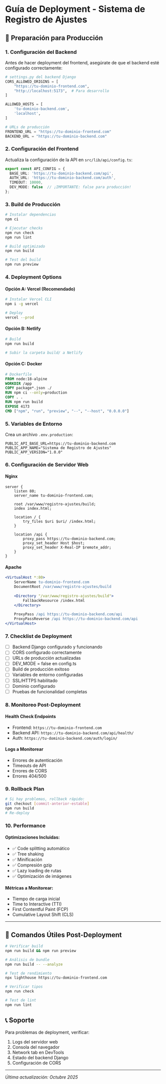 # Guía de Deployment - Sistema de Registro de Ajustes

## 🚀 Preparación para Producción

### 1. Configuración del Backend

Antes de hacer deployment del frontend, asegúrate de que el backend esté configurado correctamente:

```python
# settings.py del backend Django
CORS_ALLOWED_ORIGINS = [
    "https://tu-dominio-frontend.com",
    "http://localhost:5173",  # Para desarrollo
]

ALLOWED_HOSTS = [
    'tu-dominio-backend.com',
    'localhost',
]

# URLs de producción
FRONTEND_URL = "https://tu-dominio-frontend.com"
BACKEND_URL = "https://tu-dominio-backend.com"
```

### 2. Configuración del Frontend

Actualiza la configuración de la API en `src/lib/api/config.ts`:

```typescript
export const API_CONFIG = {
  BASE_URL: 'https://tu-dominio-backend.com/api',
  AUTH_URL: 'https://tu-dominio-backend.com/auth',
  TIMEOUT: 10000,
  DEV_MODE: false  // ¡IMPORTANTE: false para producción!
};
```

### 3. Build de Producción

```bash
# Instalar dependencias
npm ci

# Ejecutar checks
npm run check
npm run lint

# Build optimizado
npm run build

# Test del build
npm run preview
```

### 4. Deployment Options

#### Opción A: Vercel (Recomendado)
```bash
# Instalar Vercel CLI
npm i -g vercel

# Deploy
vercel --prod
```

#### Opción B: Netlify
```bash
# Build
npm run build

# Subir la carpeta build/ a Netlify
```

#### Opción C: Docker
```dockerfile
# Dockerfile
FROM node:18-alpine
WORKDIR /app
COPY package*.json ./
RUN npm ci --only=production
COPY . .
RUN npm run build
EXPOSE 4173
CMD ["npm", "run", "preview", "--", "--host", "0.0.0.0"]
```

### 5. Variables de Entorno

Crea un archivo `.env.production`:

```env
PUBLIC_API_BASE_URL=https://tu-dominio-backend.com
PUBLIC_APP_NAME="Sistema de Registro de Ajustes"
PUBLIC_APP_VERSION="1.0.0"
```

### 6. Configuración de Servidor Web

#### Nginx
```nginx
server {
    listen 80;
    server_name tu-dominio-frontend.com;
    
    root /var/www/registro-ajustes/build;
    index index.html;
    
    location / {
        try_files $uri $uri/ /index.html;
    }
    
    location /api {
        proxy_pass https://tu-dominio-backend.com;
        proxy_set_header Host $host;
        proxy_set_header X-Real-IP $remote_addr;
    }
}
```

#### Apache
```apache
<VirtualHost *:80>
    ServerName tu-dominio-frontend.com
    DocumentRoot /var/www/registro-ajustes/build
    
    <Directory "/var/www/registro-ajustes/build">
        FallbackResource /index.html
    </Directory>
    
    ProxyPass /api https://tu-dominio-backend.com/api
    ProxyPassReverse /api https://tu-dominio-backend.com/api
</VirtualHost>
```

### 7. Checklist de Deployment

- [ ] Backend Django configurado y funcionando
- [ ] CORS configurado correctamente
- [ ] URLs de producción actualizadas
- [ ] DEV_MODE = false en config.ts
- [ ] Build de producción exitoso
- [ ] Variables de entorno configuradas
- [ ] SSL/HTTPS habilitado
- [ ] Dominio configurado
- [ ] Pruebas de funcionalidad completas

### 8. Monitoreo Post-Deployment

#### Health Check Endpoints
- Frontend: `https://tu-dominio-frontend.com`
- Backend API: `https://tu-dominio-backend.com/api/health/`
- Auth: `https://tu-dominio-backend.com/auth/login/`

#### Logs a Monitorear
- Errores de autenticación
- Timeouts de API
- Errores de CORS
- Errores 404/500

### 9. Rollback Plan

```bash
# Si hay problemas, rollback rápido:
git checkout [commit-anterior-estable]
npm run build
# Re-deploy
```

### 10. Performance

#### Optimizaciones Incluidas:
- ✅ Code splitting automático
- ✅ Tree shaking
- ✅ Minificación
- ✅ Compresión gzip
- ✅ Lazy loading de rutas
- ✅ Optimización de imágenes

#### Métricas a Monitorear:
- Tiempo de carga inicial
- Time to Interactive (TTI)
- First Contentful Paint (FCP)
- Cumulative Layout Shift (CLS)

---

## 🔧 Comandos Útiles Post-Deployment

```bash
# Verificar build
npm run build && npm run preview

# Análisis de bundle
npm run build -- --analyze

# Test de rendimiento
npx lighthouse https://tu-dominio-frontend.com

# Verificar tipos
npm run check

# Test de lint
npm run lint
```

## 📞 Soporte

Para problemas de deployment, verificar:
1. Logs del servidor web
2. Consola del navegador
3. Network tab en DevTools
4. Estado del backend Django
5. Configuración de CORS

---
*Última actualización: Octubre 2025*